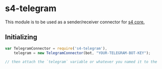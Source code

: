 # s4-telegram

This module is to be used as a sender/receiver connector for [s4 core.](https://github.com/studentrnd/s4-core)

## Initializing

```javascript
var TelegramConnector = require('s4-telegram'),
    telegram = new TelegramConnector(bot, "YOUR-TELEGRAM-BOT-KEY");

// then attach the `telegram` variable or whatever you named it to the bot.
```
